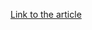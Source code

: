 [Link to the article](https://darktrace.com/blog/breakdown-of-a-multi-account-compromise-within-office-365)
